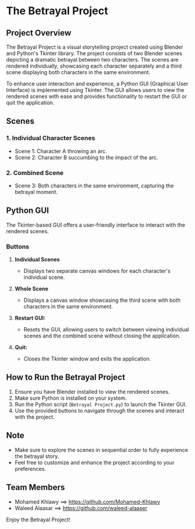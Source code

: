 # The Betrayal Project

## Project Overview

The Betrayal Project is a visual storytelling project created using Blender and Python's Tkinter library. The project consists of two Blender scenes depicting a dramatic betrayal between two characters. The scenes are rendered individually, showcasing each character separately and a third scene displaying both characters in the same environment.

To enhance user interaction and experience, a Python GUI (Graphical User Interface) is implemented using Tkinter. The GUI allows users to view the rendered scenes with ease and provides functionality to restart the GUI or quit the application.

## Scenes

### 1. Individual Character Scenes
   - Scene 1: Character A throwing an arc.
   - Scene 2: Character B succumbing to the impact of the arc.

### 2. Combined Scene
   - Scene 3: Both characters in the same environment, capturing the betrayal moment.

## Python GUI

The Tkinter-based GUI offers a user-friendly interface to interact with the rendered scenes.

### Buttons

1. **Individual Scenes**
   - Displays two separate canvas windows for each character's individual scene.

2. **Whole Scene**
   - Displays a canvas window showcasing the third scene with both characters in the same environment.

3. **Restart GUI:**
   - Resets the GUI, allowing users to switch between viewing individual scenes and the combined scene without closing the application.

4. **Quit:**
   - Closes the Tkinter window and exits the application.

## How to Run the Betrayal Project

1. Ensure you have Blender installed to view the rendered scenes.
2. Make sure Python is installed on your system.
3. Run the Python script (`Betrayal Project.py`) to launch the Tkinter GUI.
4. Use the provided buttons to navigate through the scenes and interact with the project.

## Note

- Make sure to explore the scenes in sequential order to fully experience the betrayal story.
- Feel free to customize and enhance the project according to your preferences.

## Team Members

- Mohamed Khlawy ==> https://github.com/Mohamed-Khlawy
- Waleed Alaasar ==> https://github.com/waleed-alaaser

Enjoy the Betrayal Project!